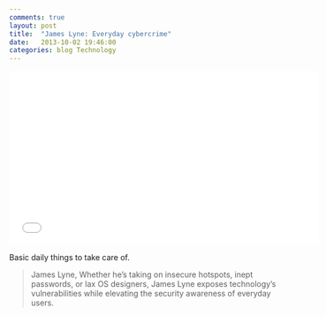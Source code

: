 ```yaml
---
comments: true
layout: post
title:  "James Lyne: Everyday cybercrime"
date:   2013-10-02 19:46:00
categories: blog Technology
---
```

<iframe width="560" height="315" src="//www.youtube.com/embed/fSErHToV8IU" frameborder="0" allowfullscreen></iframe>

Basic daily things to take care of.

> James Lyne, Whether he’s taking on insecure hotspots, inept passwords, or lax OS designers, James Lyne exposes technology’s vulnerabilities while elevating the security awareness of everyday users.
